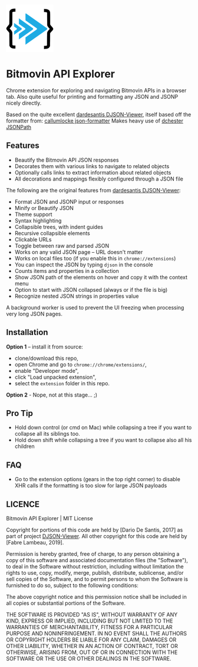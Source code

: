 ![JSONViewer Logo](https://github.com/wabiloo/BM-API-Explorer/raw/master/extension/icons/128.png)

Bitmovin API Explorer
==============

Chrome extension for exploring and navigating Bitmovin APIs in a browser tab.
Also quite useful for printing and formatting any JSON and JSONP nicely directly.

Based on the quite excellent [dardesantis DJSON-Viewer](https://github.com/dardesantis/DJSON-Viewer), itself based off the formatter from: [callumlocke json-formatter](https://github.com/callumlocke/json-formatter)
Makes heavy use of [dchester JSONPath](https://github.com/dchester/jsonpath)

Features
--------
* Beautify the Bitmovin API JSON responses
* Decorates them with various links to navigate to related objects
* Optionally calls links to extract information about related objects
* All decorations and mappings flexibly configured through a JSON file

The following are the original features from [dardesantis DJSON-Viewer](https://github.com/dardesantis/DJSON-Viewer):
* Format JSON and JSONP input or responses
* Minify or Beautify JSON
* Theme support
* Syntax highlighting
* Collapsible trees, with indent guides
* Recursive collapsible elements
* Clickable URLs
* Toggle between raw and parsed JSON
* Works on any valid JSON page – URL doesn't matter
* Works on local files too (if you enable this in `chrome://extensions`)
* You can inspect the JSON by typing `djson` in the console
* Counts items and properties in a collection
* Show JSON path of the elements on hover and copy it with the context menu
* Option to start with JSON collapsed (always or if the file is big)
* Recognize nested JSON strings in properties value

A background worker is used to prevent the UI freezing when processing very long JSON pages.

Installation
------------

**Option 1** – install it from source:

* clone/download this repo,
* open Chrome and go to `chrome://chrome/extensions/`,
* enable "Developer mode",
* click "Load unpacked extension",
* select the `extension` folder in this repo.

**Option 2** - Nope, not at this stage... ;)

Pro Tip
--------
* Hold down control (or cmd on Mac) while collapsing a tree if you want to collapse all its siblings too.
* Hold down shift while collapsing a tree if you want to collapse also all his children

FAQ
---
* Go to the extension options (gears in the top right corner) to disable XHR calls if the formatting is too slow for large JSON payloads

LICENCE
-------
Bitmovin API Explorer | MIT License

Copyright for portions of this code are held by [Dario De Santis, 2017] as part of project [DJSON-Viewer](https://github.com/dardesantis/DJSON-Viewer). 
All other copyright for this code are held by [Fabre Lambeau, 2019].

Permission is hereby granted, free of charge, to any person obtaining a copy of
this software and associated documentation files (the "Software"), to deal in
the Software without restriction, including without limitation the rights to
use, copy, modify, merge, publish, distribute, sublicense, and/or sell copies
of the Software, and to permit persons to whom the Software is furnished to do
so, subject to the following conditions:

The above copyright notice and this permission notice shall be included in all
copies or substantial portions of the Software.

THE SOFTWARE IS PROVIDED "AS IS", WITHOUT WARRANTY OF ANY KIND, EXPRESS OR
IMPLIED, INCLUDING BUT NOT LIMITED TO THE WARRANTIES OF MERCHANTABILITY,
FITNESS FOR A PARTICULAR PURPOSE AND NONINFRINGEMENT. IN NO EVENT SHALL THE
AUTHORS OR COPYRIGHT HOLDERS BE LIABLE FOR ANY CLAIM, DAMAGES OR OTHER
LIABILITY, WHETHER IN AN ACTION OF CONTRACT, TORT OR OTHERWISE, ARISING FROM,
OUT OF OR IN CONNECTION WITH THE SOFTWARE OR THE USE OR OTHER DEALINGS IN THE
SOFTWARE.